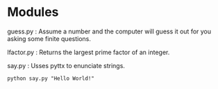 Modules
=================
guess.py : Assume a number and the computer will guess it out for you asking some finite questions.

lfactor.py : Returns the largest prime factor of an integer.

say.py : Usses pyttx to enunciate strings.

	python say.py "Hello World!"